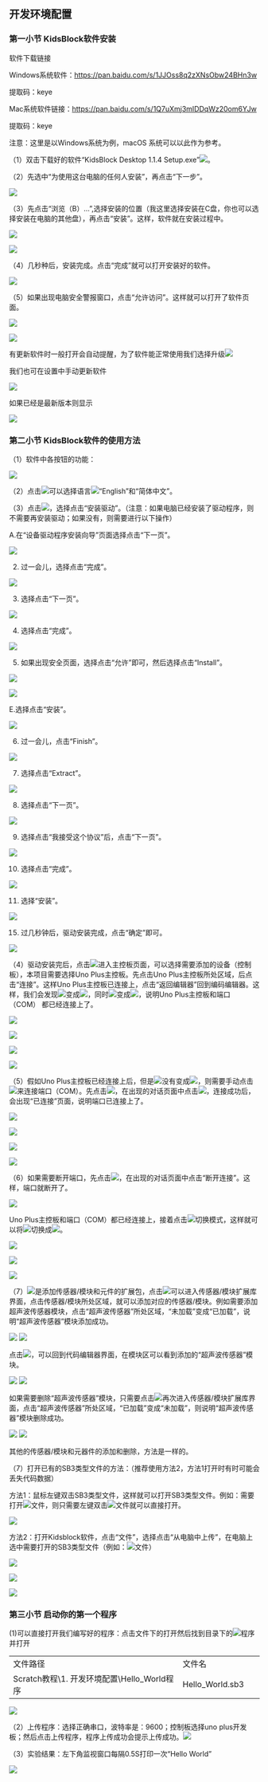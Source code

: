 ## 开发环境配置

### 第一小节 KidsBlock软件安装 

软件下载链接

Windows系统软件：https://pan.baidu.com/s/1JJOss8q2zXNsObw24BHn3w

提取码：keye

Mac系统软件链接：https://pan.baidu.com/s/1Q7uXmj3mIDDqWz20om6YJw

提取码：keye

注意：这里是以Windows系统为例，macOS 系统可以以此作为参考。

（1）双击下载好的软件“KidsBlock Desktop 1.1.4 Setup.exe”![](media/7121172d01154a7adf796f6eb7b66567.png)。

（2）先选中“为使用这台电脑的任何人安装”，再点击“下一步”。

![](media/5868a1bfda48a42ef163f33f228cfc6a.png)

（3）先点击“浏览（B）...”,选择安装的位置（我这里选择安装在C盘，你也可以选择安装在电脑的其他盘），再点击“安装”。这样，软件就在安装过程中。

![](media/bc35a80ff1f77650c4f4778ba88ce15f.png)

![](media/1f52414579ea8fa83660d2a35111fd50.png)

（4）几秒种后，安装完成。点击“完成”就可以打开安装好的软件。

![](media/e5221f246e9bd5286a6302ee527f9cf4.png)

（5）如果出现电脑安全警报窗口，点击“允许访问”。这样就可以打开了软件页面。

![](media/87fa7a261327373d3020f4a77b8eb49e.png)

![](media/b293aad53c4e00c4655f7b7e4045e3d2.png)

有更新软件时一般打开会自动提醒，为了软件能正常使用我们选择升级![](media/846685e3e9b0f18d155a7ecf389ca796.png)

我们也可在设置中手动更新软件

![](media/1143b889fd69e72473a4071055f8f19a.png)

如果已经是最新版本则显示

![](media/415745a84dbc153e57067dc86fc519d2.png)

### 第二小节 KidsBlock软件的使用方法 

（1）软件中各按钮的功能：

![](media/9fda97dd6093f7f891bdc9ebebf4dccc.png)

（2）点击![](media/3dd044ace633a5f7218b0d19a55ff9cf.png)可以选择语言![](media/a26ac98fda5eb460bae6370e017e1869.png)“English”和“简体中文”。

（3）点击![](media/ceea175e15c8425a1a70baaaf56d40b3.png)，选择点击“安装驱动”。（注意：如果电脑已经安装了驱动程序，则不需要再安装驱动；如果没有，则需要进行以下操作）

A.在“设备驱动程序安装向导”页面选择点击“下一页”。

![](media/be8269c2e723ad6bb95a3027aaa96f5a.png)

2.  过一会儿，选择点击“完成”。

![](media/0d8f2d15f93f9c162d590af9962160f4.png)

3.  选择点击“下一页”。

![](media/3a18d722c99f4c739f71f9de6dad3897.png)

4.  选择点击“完成”。

![](media/1d1562c2614b811ff0cb43da449985a1.png)

5.  如果出现安全页面，选择点击“允许”即可，然后选择点击“Install”。

![](media/726e0c8a971ebd698a2785aa0aa96b48.png)

![](media/55317031882e78e69fc63225e50219de.png)

E.选择点击“安装”。

![](media/7f1a8c8dbe51711f213c382aeb0228c2.png)

6.  过一会儿，点击“Finish”。

![](media/06a890be5adedc1400ecd722634099e8.png)

7.  选择点击“Extract”。

![](media/8f99c1a32792b8d04f1986982b20edc8.png)

8.  选择点击“下一页”。

![](media/7b3b94085bb2012b4dab64a4d3ea6e1d.png)

9.  选择点击“我接受这个协议”后，点击“下一页”。

![](media/c176eaa9b8a278d497b5cb3aed623331.png)

10. 选择点击“完成”。

![](media/86e3fce6103bbd8e80f058d26b5fc77f.png)

11. 选择“安装”。

![](media/5a7ee544df41f82915ad7a07c5367988.png)

15. 过几秒钟后，驱动安装完成，点击“确定”即可。

![](media/72f2d50822510f87b5320f674d24d8ea.png)

（4）驱动安装完后，点击![](media/33193aae5cf46bccd050b84af65b9dde.png)进入主控板页面，可以选择需要添加的设备（控制板），本项目需要选择Uno Plus主控板。先点击Uno Plus主控板所处区域，后点击“连接”。这样Uno Plus主控板已连接上，点击“返回编辑器”回到编码编辑器。这样，我们会发现![](media/e3d5380fcd0890ff6320185808d7fab9.png)变成![](media/bd76cd78b23f7f309847e5d19bd5c4a1.png)，同时![](media/8cac6f60c26e2b10d1b2dc313ea5eb03.png)变成![](media/4f8778ff131729b181ea6ec292614a3c.png)，说明Uno Plus主控板和端口（COM） 都已经连接上了。

![](media/dffb264fb8b7313928d1ae0f8d23b4d9.png)

![](media/2fce58968e59ac36c46a9a1f84193ef7.png)

![](media/3ff6136ef4a84bea34669b28e98ed032.png)

![](media/3858b4cf90a2d1b784f84148c24b1893.png)

（5）假如Uno Plus主控板已经连接上后，但是![](media/8cac6f60c26e2b10d1b2dc313ea5eb03.png)没有变成![](media/4f8778ff131729b181ea6ec292614a3c.png)，则需要手动点击![](media/8cac6f60c26e2b10d1b2dc313ea5eb03.png)来连接端口（COM）。先点击![](media/8cac6f60c26e2b10d1b2dc313ea5eb03.png)，在出现的对话页面中点击![](media/a034167a19e4c273d77848c3df421dc3.png)，连接成功后，会出现“已连接”页面，说明端口已连接上了。

![](media/0565cad4c8bc481413810ddfe2cc6563.png)

![](media/22cd29b6a1a6970409239eb7e610dbb3.png)

![](media/e38ca3317bc7fa51081b680cc03f361f.png)

![](media/3858b4cf90a2d1b784f84148c24b1893.png)

（6）如果需要断开端口，先点击![](media/4f8778ff131729b181ea6ec292614a3c.png)，在出现的对话页面中点击“断开连接”。这样，端口就断开了。

![](media/0fbc2939ff2e68b5560c539b4650b09a.png)

Uno Plus主控板和端口（COM）都已经连接上，接着点击![](media/44a15c56037a5e48ecbb79a3ea02cd4c.png)切换模式，这样就可以将![](media/44a15c56037a5e48ecbb79a3ea02cd4c.png)切换成![](media/aa20eb800371bb25be725dd0ce5179c1.png)。

![](media/61708df8561a803dd18bed481c3c346e.png)

![](media/9a287742f97835138dcd4406f0df6b82.png)

![](media/55ad369b4b4c75633c9a2f5cc72842c4.png)

（7）![](media/9964e0b31fc9846a7f64c57f51e47152.png)是添加传感器/模块和元件的扩展包，点击![](media/9964e0b31fc9846a7f64c57f51e47152.png)可以进入传感器/模块扩展库界面，点击传感器/模块所处区域，就可以添加对应的传感器/模块。例如需要添加超声波传感器模块，点击“超声波传感器”所处区域，“未加载”变成“已加载”，说明“超声波传感器”模块添加成功。

![](media/f52c0980c3202ce34a41cd0ac5a7e4de.png)
![](media/8de74c35a4a7e6ec7689dd99a15a5598.png)

点击![](media/95039e92d5182ecb0bccc177aaec3f80.png)，可以回到代码编辑器界面，在模块区可以看到添加的“超声波传感器”模块。

![](media/bb7ba08ad493ef0934d12fb07dde19ca.png)
![](media/00bdbfcc41a47bbd2a47798d1e99e355.png)

如果需要删除“超声波传感器”模块，只需要点击![](media/9964e0b31fc9846a7f64c57f51e47152.png)再次进入传感器/模块扩展库界面，点击“超声波传感器”所处区域，“已加载”变成“未加载”，则说明“超声波传感器”模块删除成功。

![](media/8de74c35a4a7e6ec7689dd99a15a5598.png)
![](media/f52c0980c3202ce34a41cd0ac5a7e4de.png)

其他的传感器/模块和元器件的添加和删除，方法是一样的。

（7）打开已有的SB3类型文件的方法：（推荐使用方法2，方法1打开时有时可能会丢失代码数据）

方法1：鼠标左键双击SB3类型文件，这样就可以打开SB3类型文件。例如：需要打开![](media/1874abbb35ed2bb3a1bd5967f3a13181.png)文件，则只需要左键双击![](media/1874abbb35ed2bb3a1bd5967f3a13181.png)文件就可以直接打开。

![](media/46e051db3f163a8745075a9f3048b09c.png)

方法2：打开Kidsblock软件，点击“文件”，选择点击“从电脑中上传”，在电脑上选中需要打开的SB3类型文件（例如：![](media/1874abbb35ed2bb3a1bd5967f3a13181.png)文件）

![](media/c8b69ae6e64fda3bae42967c3ad84d84.png)

![](media/e1f094f0c07db549dd1b1e0154513114.png)

![](media/d6d52424c2525b72aea53b8e7e9d59e3.png)

### 第三小节 启动你的第一个程序 

(1)可以直接打开我们编写好的程序：点击文件下的打开然后找到目录下的![](media/0d5e411fcf5f60efca5d36584414dcdf.png)程序并打开

<table>
<colgroup>
<col style="width: 67%" />
<col style="width: 32%" />
</colgroup>
<tbody>
<tr>
<td>文件路径</td>
<td>文件名</td>
</tr>
<tr>
<td>Scratch教程\1. 开发环境配置\Hello_World程序</td>
<td>Hello_World.sb3</td>
</tr>
</tbody>
</table>

![](media/7998cb4cfc2d59175ac7354c1e1360d7.png)

（2）上传程序：选择正确串口，波特率是：9600；控制板选择uno plus开发板；然后点击上传程序，程序上传成功会提示上传成功。![](media/a25b2a5d60d240d0003df12ad5969c89.png)

（3）实验结果：左下角监视窗口每隔0.5S打印一次“Hello World”

![](media/46f7c6acd0850839a16ff9db499c4206.png)






